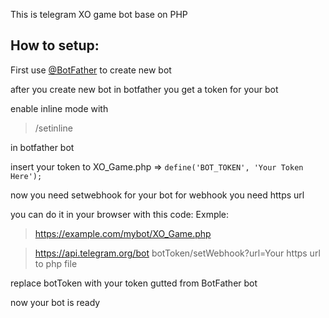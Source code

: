 This is telegram XO game bot
base on PHP

**How to setup:**
-----------------

First use [@BotFather](https://telegram.me/BotFather) to create new bot

after you create new bot in botfather you get a token for your bot

enable inline mode with 

> /setinline

 in botfather bot

insert your token to XO_Game.php => `define('BOT_TOKEN', 'Your Token Here');`

now you need setwebhook for your bot for webhook you need https url

you can do it in your browser with this code: Exmple: 

> https://example.com/mybot/XO_Game.php

> https://api.telegram.org/bot botToken/setWebhook?url=Your https url to php file

replace  botToken  with your token gutted from BotFather bot

now your bot is ready

